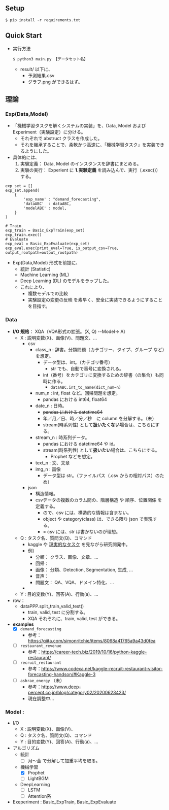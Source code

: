 
## Setup
```
$ pip install -r requirements.txt
```

## Quick Start
- 実行方法
    ```
    $ python3 main.py 【データセット名】
    ```
    - result/ 以下に、
      - 予測結果.csv
      - グラフ.png
    ができるはず。


## 理論
### Exp(Data,Model)
- 「機械学習タスクを解くシステムの実装」を、Data, Model および Experiment（実験設定）に分ける。
  - それぞれで abstruct クラスを作成した。
  - それを継承することで、柔軟かつ高速に、「機械学習タスク」を実装できるようにした。
- 具体的には、
  1. 実験定義： Data, Model のインスタンスを辞書にまとめる。
  2. 実験の実行： Experient に **1.実験定義** を読み込んで、実行（.exec()） する。
```
exp_set = []
exp_set.append(
    {
        'exp_name' : "demand_forecasting",
        'dataABC'  : dataABC,
        'modelABC' : model,
    }
)

# Train
exp_train = Basic_ExpTrain(exp_set)
exp_train.exec()
# Evaluate
exp_eval = Basic_ExpEvaluate(exp_set)
exp_eval.exec(print_eval=True, is_output_csv=True, output_rootpath=output_rootpath)
```
- Exp(Data,Model) 形式を前提に、
  - 統計 (Statistic)
  - Machine Learning (ML)
  - Deep Learning (DL)
  のモデルをラップした。
  - これにより、
    - 複数モデルでの比較
    - 実験設定の変更の反映
    を素早く、安全に実装できるようにすることを目指す。

### Data
- **I/O 規格**： XQA（VQA形式の拡張。(X, Q) --Model-> A）
  - X : 説明変数(X)、画像(V)、問題文、...
    - csv
      - class_n  : 辞書。分類問題（カテゴリー、タイプ、グループ など）を想定。
        - データ型は、int。（カテゴリ番号）
          - str でも、自動で番号に変換される。
        - int（番号）をカテゴリに変換するための辞書（の集合）も同時に作る。
          - `dataABC.int_to_name(dict_num=n)`
      - num_n   : int, float など。回帰問題を想定。
        - pandas における int64, float64
      - date_n  : 日時。
        - ~~pandas における datetime64~~
        - 年／月／日、時／分／秒　に column を分解する。（未）
        - stream(時系列性) として**扱いたくない**場合は、こちらにする。
      - stream_n : 時系列データ。
        - pandas における datetime64 や id。
        - stream(時系列性) として**扱いたい**場合は、こちらにする。
          - Prophet などを想定。
      - text_n  : 文、文章
      - img_n   : 画像
        - データ型は str。（ファイルパス（.csv からの相対パス）のため）
    - json
      - 構造情報。
      - csvデータの複数のカラム間の、階層構造 や 順序、位置関係 を定義する。
        - ので、csv には、構造的な情報は含まない。
        - object や category(class) は、できる限り json で表現する。
        - = csv には、str は書かないのが理想。
  - Q : タスク名、質問文(Q)、コマンド
    - kaggle や [現実的なタスク](https://ainow.ai/2020/12/17/246963/) を見ながら研究開発中。
    - 例）
      - 分類： クラス、画像、文章、...
      - 回帰： 
      - 画像： 分類、Detection, Segmentation, 生成, ...
      - 音声： 
      - 問題文： QA、VQA、ドメイン特化、...
    - 
  - Y : 目的変数(Y)、回答(A)、行動(a)、...
- row： 
  - dataPPP.split_train_valid_test()
    - train, valid, test に分割する。
    - XQA それぞれに、train, valid, test ができる。
- **examples**
  - [x] `demand_forecasting`
    - 参考： https://qiita.com/simonritchie/items/8068a41765a9a43d0fea
  - [ ] `restaurant_revenue`
    - 参考：https://career-tech.biz/2019/10/16/python-kaggle-restaurant/
  - [ ] `recruit_restaurant`
    - 参考：https://www.codexa.net/kaggle-recruit-restaurant-visitor-forecasting-handson/#Kaggle-3
  - [ ] `ashrae_energy` （未）
    - 参考：https://www.deep-percept.co.jp/blog/category02/20200623423/
    - 現在調整中...

### Model :
  - I/O
    - X : 説明変数(X)、画像(V)、
    - Q : タスク名、質問文(Q)、コマンド
    - Y : 目的変数(Y)、回答(A)、行動(a)、...
  - アルゴリズム
    - 統計
      - [ ] 月〜金 で分解して加重平均を取る。
    - 機械学習
      - [x] Prophet
      - [ ] LightBGM
    - DeepLearning
      - [ ] LSTM
      - [ ] Attention系

- Exeperiment : Basic_ExpTrain, Basic_ExpEvaluate

